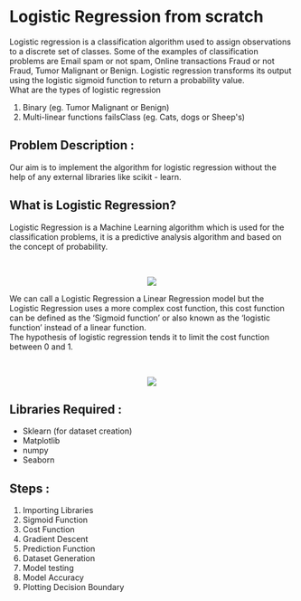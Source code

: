# Logistic Regression from scratch
Logistic regression is a classification algorithm used to assign observations to a discrete set of classes. Some of the examples of classification problems are Email spam or not spam, Online transactions Fraud or not Fraud, Tumor Malignant or Benign. Logistic regression transforms its output using the logistic sigmoid function to return a probability value.
<br> What are the types of logistic regression
1. Binary (eg. Tumor Malignant or Benign)
2. Multi-linear functions failsClass (eg. Cats, dogs or Sheep's)

## Problem Description : 

Our aim is to implement the algorithm for logistic regression without the help of any external libraries like scikit - learn.


## What is Logistic Regression? 
Logistic Regression is a Machine Learning algorithm which is used for the classification problems, it is a predictive analysis algorithm and based on the concept of probability.

<br />
<p align="center">
    <img src="https://miro.medium.com/max/1400/1*dm6ZaX5fuSmuVvM4Ds-vcg.jpeg">
</a>

We can call a Logistic Regression a Linear Regression model but the Logistic Regression uses a more complex cost function, this cost function can be defined as the ‘Sigmoid function’ or also known as the ‘logistic function’ instead of a linear function. <br>
The hypothesis of logistic regression tends it to limit the cost function between 0 and 1.  

<br />
<p align="center">
    <img src="https://miro.medium.com/max/223/1*GnceHPIeThNShGSmYzE4eA.png">
</a>

## Libraries Required :
- Sklearn (for dataset creation)
- Matplotlib
- numpy
- Seaborn

## Steps :
1. Importing Libraries
2. Sigmoid Function
3. Cost Function
4. Gradient Descent
5. Prediction Function
6. Dataset Generation
7. Model testing
8. Model Accuracy
9. Plotting Decision Boundary

